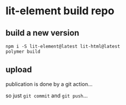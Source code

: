 # lit-element build repo

## build a new version

```
npm i -S lit-element@latest lit-html@latest
polymer build
```

## upload

publication is done by a git action... 

so just `git commit` and `git push`...
